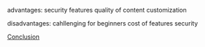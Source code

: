 advantages:
security features
quality of content
customization

disadvantages:
cahllenging for beginners
cost of features
security


[Conclusion](Conclusion.md)

